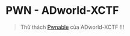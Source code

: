 # PWN - ADworld-XCTF

>Thử thách [Pwnable](https://adworld.xctf.org.cn/task?now_checked_num=2&name=pwn) của ADworld-XCTF !!!


